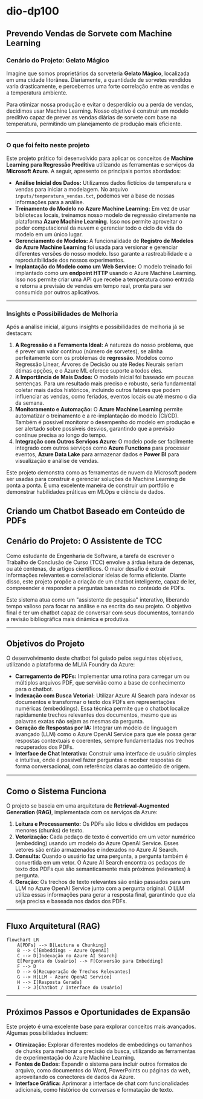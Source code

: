 # dio-dp100

## Prevendo Vendas de Sorvete com Machine Learning

### Cenário do Projeto: Gelato Mágico

Imagine que somos proprietários da sorveteria **Gelato Mágico**, localizada em uma cidade litorânea. Diariamente, a quantidade de sorvetes vendidos varia drasticamente, e percebemos uma forte correlação entre as vendas e a temperatura ambiente.

Para otimizar nossa produção e evitar o desperdício ou a perda de vendas, decidimos usar Machine Learning. Nosso objetivo é construir um modelo preditivo capaz de prever as vendas diárias de sorvete com base na temperatura, permitindo um planejamento de produção mais eficiente.

---

### O que foi feito neste projeto

Este projeto prático foi desenvolvido para aplicar os conceitos de **Machine Learning para Regressão Preditiva** utilizando as ferramentas e serviços da **Microsoft Azure**. A seguir, apresento os principais pontos abordados:

* **Análise Inicial dos Dados:** Utilizamos dados fictícios de temperatura e vendas para iniciar a modelagem. No arquivo `inputs/temperatura_vendas.txt`, podemos ver a base de nossas informações para a análise.
* **Treinamento do Modelo no Azure Machine Learning:** Em vez de usar bibliotecas locais, treinamos nosso modelo de regressão diretamente na plataforma **Azure Machine Learning**. Isso nos permite aproveitar o poder computacional da nuvem e gerenciar todo o ciclo de vida do modelo em um único lugar.
* **Gerenciamento de Modelos:** A funcionalidade de **Registro de Modelos do Azure Machine Learning** foi usada para versionar e gerenciar diferentes versões do nosso modelo. Isso garante a rastreabilidade e a reprodutibilidade dos nossos experimentos.
* **Implantação do Modelo como um Web Service:** O modelo treinado foi implantado como um **endpoint HTTP** usando o Azure Machine Learning. Isso nos permite criar uma API que recebe a temperatura como entrada e retorna a previsão de vendas em tempo real, pronta para ser consumida por outros aplicativos.

---

### Insights e Possibilidades de Melhoria

Após a análise inicial, alguns insights e possibilidades de melhoria já se destacam:

1.  **A Regressão é a Ferramenta Ideal:** A natureza do nosso problema, que é prever um valor contínuo (número de sorvetes), se alinha perfeitamente com os problemas de **regressão**. Modelos como Regressão Linear, Árvores de Decisão ou até Redes Neurais seriam ótimas opções, e o Azure ML oferece suporte a todos eles.
2.  **A Importância de Mais Dados:** O modelo inicial foi baseado em poucas sentenças. Para um resultado mais preciso e robusto, seria fundamental coletar mais dados históricos, incluindo outros fatores que podem influenciar as vendas, como feriados, eventos locais ou até mesmo o dia da semana.
3.  **Monitoramento e Automação:** O **Azure Machine Learning** permite automatizar o treinamento e a re-implantação do modelo (CI/CD). Também é possível monitorar o desempenho do modelo em produção e ser alertado sobre possíveis desvios, garantindo que a previsão continue precisa ao longo do tempo.
4.  **Integração com Outros Serviços Azure:** O modelo pode ser facilmente integrado com outros serviços como **Azure Functions** para processar eventos, **Azure Data Lake** para armazenar dados e **Power BI** para visualização e análise de vendas.

Este projeto demonstra como as ferramentas de nuvem da Microsoft podem ser usadas para construir e gerenciar soluções de Machine Learning de ponta a ponta. É uma excelente maneira de construir um portfólio e demonstrar habilidades práticas em MLOps e ciência de dados.


## Criando um Chatbot Baseado em Conteúdo de PDFs

## Cenário do Projeto: O Assistente de TCC

Como estudante de Engenharia de Software, a tarefa de escrever o Trabalho de Conclusão de Curso (TCC) envolve a árdua leitura de dezenas, ou até centenas, de artigos científicos. O maior desafio é extrair informações relevantes e correlacionar ideias de forma eficiente. Diante disso, este projeto propõe a criação de um chatbot inteligente, capaz de ler, compreender e responder a perguntas baseadas no conteúdo de PDFs.

Este sistema atua como um "assistente de pesquisa" interativo, liberando tempo valioso para focar na análise e na escrita do seu projeto. O objetivo final é ter um chatbot capaz de conversar com seus documentos, tornando a revisão bibliográfica mais dinâmica e produtiva.

---

## Objetivos do Projeto

O desenvolvimento deste chatbot foi guiado pelos seguintes objetivos, utilizando a plataforma de ML/IA Foundry da Azure:

* **Carregamento de PDFs:** Implementar uma rotina para carregar um ou múltiplos arquivos PDF, que servirão como a base de conhecimento para o chatbot.
* **Indexação com Busca Vetorial:** Utilizar Azure AI Search para indexar os documentos e transformar o texto dos PDFs em representações numéricas (embeddings). Essa técnica permite que o chatbot localize rapidamente trechos relevantes dos documentos, mesmo que as palavras exatas não sejam as mesmas da pergunta.
* **Geração de Respostas por IA:** Integrar um modelo de linguagem avançado (LLM) como o Azure OpenAI Service para que ele possa gerar respostas contextuais e coerentes, sempre fundamentadas nos trechos recuperados dos PDFs.
* **Interface de Chat Interativa:** Construir uma interface de usuário simples e intuitiva, onde é possível fazer perguntas e receber respostas de forma conversacional, com referências claras ao conteúdo de origem.

---

## Como o Sistema Funciona

O projeto se baseia em uma arquitetura de **Retrieval-Augmented Generation (RAG)**, implementada com os serviços da Azure:

1. **Leitura e Processamento:** Os PDFs são lidos e divididos em pedaços menores (chunks) de texto.  
2. **Vetorização:** Cada pedaço de texto é convertido em um vetor numérico (embedding) usando um modelo do Azure OpenAI Service. Esses vetores são então armazenados e indexados no Azure AI Search.  
3. **Consulta:** Quando o usuário faz uma pergunta, a pergunta também é convertida em um vetor. O Azure AI Search encontra os pedaços de texto dos PDFs que são semanticamente mais próximos (relevantes) à pergunta.  
4. **Geração:** Os trechos de texto relevantes são então passados para um LLM no Azure OpenAI Service junto com a pergunta original. O LLM utiliza essas informações para gerar a resposta final, garantindo que ela seja precisa e baseada nos dados dos PDFs.  

---

## Fluxo Arquitetural (RAG)

```mermaid
flowchart LR
    A[PDFs] --> B[Leitura e Chunking]
    B --> C[Embeddings - Azure OpenAI]
    C --> D[Indexação no Azure AI Search]
    E[Pergunta do Usuário] --> F[Conversão para Embedding]
    F --> D
    D --> G[Recuperação de Trechos Relevantes]
    G --> H[LLM - Azure OpenAI Service]
    H --> I[Resposta Gerada]
    I --> J[Chatbot / Interface do Usuário]
```

---

## Próximos Passos e Oportunidades de Expansão

Este projeto é uma excelente base para explorar conceitos mais avançados. Algumas possibilidades incluem:

* **Otimização:** Explorar diferentes modelos de embeddings ou tamanhos de chunks para melhorar a precisão da busca, utilizando as ferramentas de experimentação do Azure Machine Learning.  
* **Fontes de Dados:** Expandir o sistema para incluir outros formatos de arquivo, como documentos do Word, PowerPoints ou páginas da web, aproveitando os conectores de dados da Azure.  
* **Interface Gráfica:** Aprimorar a interface de chat com funcionalidades adicionais, como histórico de conversas e formatação de texto.  

